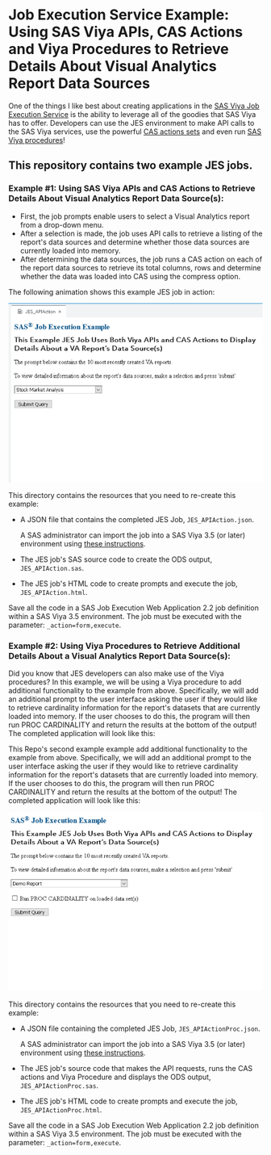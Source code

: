 # Job Execution Service Example: Using SAS Viya APIs, CAS Actions and Viya Procedures to Retrieve Details About Visual Analytics Report Data Sources

One of the things I like best about creating applications in the
[SAS Viya Job Execution Service](https://go.documentation.sas.com/?cdcId=jobexeccdc&cdcVersion=2.2&docsetId=jobexecug&docsetTarget=titlepage.htm&locale=en#p0izfftsr05kf6n1barcj6t2pxid)
is the ability to leverage all of the goodies that SAS Viya has to offer.
Developers can use the JES environment to make API calls to the SAS Viya
services, use the powerful
[CAS actions sets](https://go.documentation.sas.com/?docsetId=pgmdiff&docsetTarget=p06ibhzb2bklaon1a86ili3wpil9.htm&docsetVersion=3.5&locale=en)
and even run
[SAS Viya procedures](https://go.documentation.sas.com/?docsetId=pgmdiff&docsetTarget=n16pcp93f99tsen11ks9rgnongpw.htm&docsetVersion=3.5&locale=en)!

## This repository contains two example JES jobs.  

### Example #1: Using SAS Viya APIs and CAS Actions to Retrieve Details About Visual Analytics Report Data Source(s):

- First, the job prompts enable users to select a Visual Analytics report from a
  drop-down menu.
- After a selection is made, the job uses API calls to retrieve a listing of the
  report's data sources and determine whether those data sources are currently
  loaded into memory.
- After determining the data sources, the job runs a CAS action on each of the
  report data sources to retrieve its total columns, rows and determine whether
  the data was loaded into CAS using the compress option.

The following animation shows this example JES job in action:

![Sample HTML form](./JES_APIAction.gif)

This directory contains the resources that you need to re-create this example:

- A JSON file that contains the completed JES Job, `JES_APIAction.json`.

  A SAS administrator can import the job into a SAS Viya 3.5 (or later)
  environment using
  [these instructions](https://go.documentation.sas.com/?docsetId=calpromotion&docsetTarget=n0djzpossyj6rrn1vvi1wfvp2qhp.htm&docsetVersion=3.5&locale=en#p1h997oay4wsjon1uby6m99zzhsx).

- The JES job's SAS source code to create the ODS output, `JES_APIAction.sas`.
- The JES job's HTML code to create prompts and execute the job,
  `JES_APIAction.html`.

Save all the code in a SAS Job Execution Web Application 2.2 job definition
within a SAS Viya 3.5 environment. The job must be executed with the parameter:
`_action=form,execute`.

### Example #2: Using Viya Procedures to Retrieve Additional Details About a Visual Analytics Report Data Source(s):

Did you know that JES developers can also make use of the Viya procedures?  In this example, we will be using a Viya procedure to add additional functionality to the example from above.  Specifically, we will add an additional prompt to the user interface asking the user if they would like to retrieve cardinality information for the report's datasets that are currently loaded into memory.  If the user chooses to do this, the program will then run PROC CARDINALITY and return the results at the bottom of the output!  The completed application will look like this:

This Repo's second example example add additional functionality to the example from above.  Specifically, we will add an additional prompt to the user interface asking the user if they would like to retrieve cardinality information for the report's datasets that are currently loaded into memory.  If the user chooses to do this, the program will then run PROC CARDINALITY and return the results at the bottom of the output!  The completed application will look like this:

![Sample HTML form](./apiActionProc.gif)

This directory contains the resources that you need to re-create this example:
- A JSON file containing the completed JES Job, `JES_APIActionProc.json`.

  A SAS administrator can import the job into a SAS Viya 3.5 (or later)
  environment using
  [these instructions](https://go.documentation.sas.com/?docsetId=calpromotion&docsetTarget=n0djzpossyj6rrn1vvi1wfvp2qhp.htm&docsetVersion=3.5&locale=en#p1h997oay4wsjon1uby6m99zzhsx).

- The JES job's source code that makes the API requests, runs the CAS actions and Viya Procedure and displays the ODS output, `JES_APIActionProc.sas`.
- The JES job's HTML code to create prompts and execute the job,
  `JES_APIActionProc.html`.

Save all the code in a SAS Job Execution Web Application 2.2 job definition
within a SAS Viya 3.5 environment. The job must be executed with the parameter:
`_action=form,execute`.


